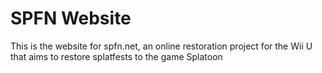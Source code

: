 # SPFN Website

This is the website for spfn.net, an online restoration project for the Wii U that aims to restore splatfests to the game Splatoon